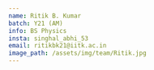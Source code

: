 ```yaml
---
name: Ritik B. Kumar
batch: Y21 (AM)
info: BS Physics
insta: singhal_abhi_53
email: ritikbk21@iitk.ac.in
image_path: /assets/img/team/Ritik.jpg
---
```

